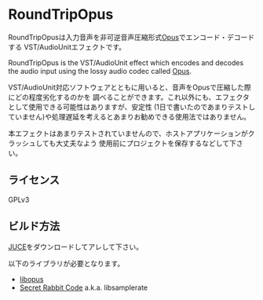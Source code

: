 RoundTripOpus
=============

RoundTripOpusは入力音声を非可逆音声圧縮形式[Opus](http://opus-codec.org/)でエンコード・デコードする
VST/AudioUnitエフェクトです。

RoundTripOpus is the VST/AudioUnit effect which encodes and decodes the audio input using the
lossy audio codec called [Opus](http://opus-codec.org/).

VST/AudioUnit対応ソフトウェアとともに用いると、音声をOpusで圧縮した際にどの程度劣化するのかを
調べることができます。これ以外にも、エフェクタとして使用できる可能性はありますが、安定性
(1日で書いたのであまりテストしていません)や処理遅延を考えるとあまりお勧めできる使用法ではありません。

本エフェクトはあまりテストされていませんので、ホストアプリケーションがクラッシュしても大丈夫なよう
使用前にプロジェクトを保存するなどして下さい。

ライセンス
----------

GPLv3

ビルド方法
----------

[JUCE](http://www.juce.com/)をダウンロードしてアレして下さい。

以下のライブラリが必要となります。

* [libopus](http://opus-codec.org/downloads/)
* [Secret Rabbit Code](http://www.mega-nerd.com/SRC/) a.k.a. libsamplerate

